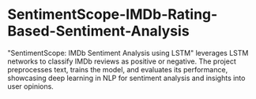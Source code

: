 # SentimentScope-IMDb-Rating-Based-Sentiment-Analysis
"SentimentScope: IMDb Sentiment Analysis using LSTM" leverages LSTM networks to classify IMDb reviews as positive or negative. The project preprocesses text, trains the model, and evaluates its performance, showcasing deep learning in NLP for sentiment analysis and insights into user opinions.

